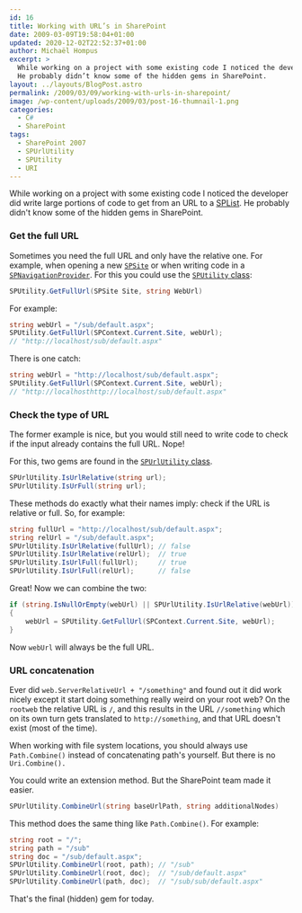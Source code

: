 ```yaml
---
id: 16
title: Working with URL’s in SharePoint
date: 2009-03-09T19:58:04+01:00
updated: 2020-12-02T22:52:37+01:00
author: Michaël Hompus
excerpt: >
  While working on a project with some existing code I noticed the developer did write large portions of code to get from an URL to a SPList.
  He probably didn’t know some of the hidden gems in SharePoint.
layout: ../layouts/BlogPost.astro
permalink: /2009/03/09/working-with-urls-in-sharepoint/
image: /wp-content/uploads/2009/03/post-16-thumnail-1.png
categories:
  - C#
  - SharePoint
tags:
  - SharePoint 2007
  - SPUrlUtility
  - SPUtility
  - URI
---
```


While working on a project with some existing code I noticed the developer did write large portions of code to get from an URL to a [SPList](https://learn.microsoft.com/en-us/previous-versions/office/developer/sharepoint2003/dd587308(v=office.11)).
He probably didn't know some of the hidden gems in SharePoint.

<!--more-->

### Get the full URL

Sometimes you need the full URL and only have the relative one.
For example, when opening a new [`SPSite`](https://learn.microsoft.com/en-us/previous-versions/office/developer/sharepoint2003/dd587403(v=office.11)) or when writing code in a [`SPNavigationProvider`](https://learn.microsoft.com/en-us/previous-versions/office/developer/sharepoint-services/ms470908(v=office.12)).
For this you could use the [`SPUtility` class](https://learn.microsoft.com/en-us/previous-versions/office/developer/sharepoint2003/dd587669(v=office.11)):

```csharp
SPUtility.GetFullUrl(SPSite Site, string WebUrl)
```

For example:

```csharp
string webUrl = "/sub/default.aspx";
SPUtility.GetFullUrl(SPContext.Current.Site, webUrl);
// "http://localhost/sub/default.aspx"
```

There is one catch:

```csharp
string webUrl = "http://localhost/sub/default.aspx";
SPUtility.GetFullUrl(SPContext.Current.Site, webUrl);
// "http://localhosthttp://localhost/sub/default.aspx"
```

### Check the type of URL

The former example is nice, but you would still need to write code to check if the input already contains the full URL. Nope!

For this, two gems are found in the [`SPUrlUtility` class](https://learn.microsoft.com/en-us/previous-versions/office/developer/sharepoint-services/ms461295(v=office.12)).

```csharp
SPUrlUtility.IsUrlRelative(string url);
SPUrlUtility.IsUrFull(string url);
```

These methods do exactly what their names imply: check if the URL is relative or full. So, for example:

```csharp
string fullUrl = "http://localhost/sub/default.aspx";
string relUrl = "/sub/default.aspx";
SPUrlUtility.IsUrlRelative(fullUrl); // false
SPUrlUtility.IsUrlRelative(relUrl);  // true
SPUrlUtility.IsUrlFull(fullUrl);     // true
SPUrlUtility.IsUrlFull(relUrl);      // false
```

Great! Now we can combine the two:

```csharp
if (string.IsNullOrEmpty(webUrl) || SPUrlUtility.IsUrlRelative(webUrl))
{
    webUrl = SPUtility.GetFullUrl(SPContext.Current.Site, webUrl);
}
```

Now `webUrl` will always be the full URL.

### URL concatenation

Ever did `web.ServerRelativeUrl + "/something"` and found out it did work nicely except it start doing something really weird on your root web?
On the `rootweb` the relative URL is `/`, and this results in the URL `//something` which on its own turn gets translated to `http://something`, and that URL doesn't exist (most of the time).

When working with file system locations, you should always use `Path.Combine()` instead of concatenating path's yourself.
But there is no `Uri.Combine().`

You could write an extension method. But the SharePoint team made it easier.

```csharp
SPUrlUtility.CombineUrl(string baseUrlPath, string additionalNodes)
```

This method does the same thing like `Path.Combine()`. For example:

```csharp
string root = "/";
string path = "/sub"
string doc = "/sub/default.aspx";
SPUrlUtility.CombineUrl(root, path); // "/sub"
SPUrlUtility.CombineUrl(root, doc);  // "/sub/default.aspx"
SPUrlUtility.CombineUrl(path, doc);  // "/sub/sub/default.aspx"
```

That's the final (hidden) gem for today.
